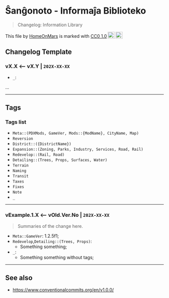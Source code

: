 Ŝanĝonoto - Informaĵa Biblioteko
===============================================================================

> Changelog: Information Library

<!-- markdownlint-disable-next-line no-inline-html line-length -->
 <p xmlns:cc="http://creativecommons.org/ns#" >This file by <a rel="cc:attributionURL dct:creator" property="cc:attributionName" href="https://github.com/HomeOnMars">HomeOnMars</a> is marked with <a href="https://creativecommons.org/publicdomain/zero/1.0/?ref=chooser-v1" target="_blank" rel="license noopener noreferrer" style="display:inline-block;">CC0 1.0<img style="height:22px!important;margin-left:3px;vertical-align:text-bottom;" src="https://mirrors.creativecommons.org/presskit/icons/cc.svg?ref=chooser-v1" alt=""><img style="height:22px!important;margin-left:3px;vertical-align:text-bottom;" src="https://mirrors.creativecommons.org/presskit/icons/zero.svg?ref=chooser-v1" alt=""></a></p> 

Changelog Template
-------------------------------------------------------------------------------

### vX.X <-- vX.Y | `202X-XX-XX`

> 

- `_`: 

...

-------------------------------------------------------------------------------

Tags
-------------------------------------------------------------------------------

### Tags list

- `Meta::(PDXMods, GameVer, Mods::{ModName}, CityName, Map)`
- `Reversion`
- `District::({DistrictName})`
- `Expansion::(Zoning, Parks, Industry, Services, Road, Rail)`
- `Redevelop::(Rail, Road)`
- `Detailing::(Trees, Props, Surfaces, Water)`
- `Terrain`
- `Naming`
- `Transit`
- `Taxes`
- `Fixes`
- `Note`
- `_`

-------------------------------------------------------------------------------

### vExample.1.X <-- vOld.Ver.No | `202X-XX-XX`

> Summaries of the change here.

- `Meta::GameVer`: 1.2.5f1;
- `Redevelop`,`Detailing::(Trees, Props)`:
  - Something something;
- `_`:
  - Something something without tags;

-------------------------------------------------------------------------------

See also
-------------------------------------------------------------------------------

- <https://www.conventionalcommits.org/en/v1.0.0/>
